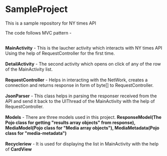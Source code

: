 # SampleProject
This is a sample repository for NY times API

The code follows MVC pattern - 

<br><strong>MainActivity</strong> - This is the laucher activity which interacts with NY times API Using the help of RequestController for the first time.</br>
<br><strong>DetailActivity</strong> - The second activity which opens on click of any of the row of the MainActivity list.</br>
<br><strong>RequestController</strong> - Helps in interacting with the NetWork, creates a connection and returns response in form of byte[] to RequestController.</br>
<br><strong>JsonParser</strong> - This class helps in parsing the responser received from the API and send it back to the UIThread of the MainActivity with the help of RequestController.</br>
<br><strong>Models</strong> - There are three models used in this project. <strong>ResponseModel(The Pojo class for getting "results array objects" from response), MediaModel(Pojo class for "Media array objects"), MediaMetadata(Pojo class for "media-metadata")</strong></br>
<br><strong>Recycleriew</strong> - It is used for displaying the list in MainActivity with the help of <strong>CardView</strong></br>
